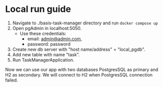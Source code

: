 # Local run guide
1. Navigate to ./basis-task-manager directory and run `docker compose up`
2. Open pgAdmin in localhost:5050. 
   - Use these credentials: 
     - email: admin@admin.com, 
     - password: password
3. Create new db server with "host name/address" = "local_pgdb".
4. Add new table with name "task". 
5. Run TaskManagerApplication.

Now we can use our app with two databases PostgresSQL as primary and H2 as secondary.
We will connect to H2 when PostgresSQL connection failed.